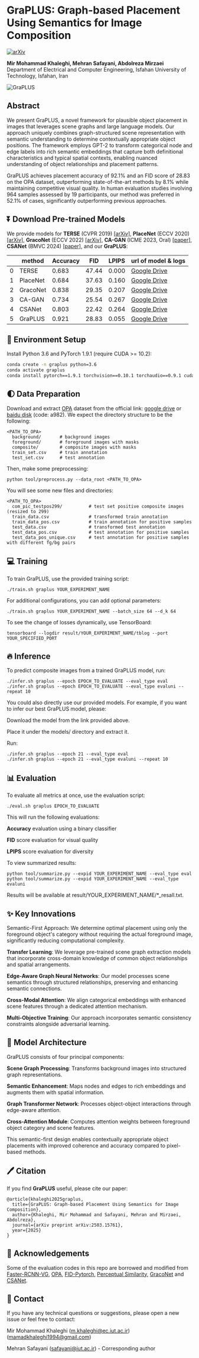 # GraPLUS: Graph-based Placement Using Semantics for Image Composition

[![arXiv](https://img.shields.io/badge/arXiv-2503.15761-b31b1b.svg)](https://arxiv.org/abs/2503.15761)

**Mir Mohammad Khaleghi, Mehran Safayani, Abdolreza Mirzaei**  
Department of Electrical and Computer Engineering, Isfahan University of Technology, Isfahan, Iran

![GraPLUS](images/framework.png)

## Abstract

We present GraPLUS, a novel framework for plausible object placement in images that leverages scene graphs and large language models. Our approach uniquely combines graph-structured scene representation with semantic understanding to determine contextually appropriate object positions. The framework employs GPT-2 to transform categorical node and edge labels into rich semantic embeddings that capture both definitional characteristics and typical spatial contexts, enabling nuanced understanding of object relationships and placement patterns.

GraPLUS achieves placement accuracy of 92.1% and an FID score of 28.83 on the OPA dataset, outperforming state-of-the-art methods by 8.1% while maintaining competitive visual quality. In human evaluation studies involving 964 samples assessed by 19 participants, our method was preferred in 52.1% of cases, significantly outperforming previous approaches.

## ⏬ Download Pre-trained Models 

We provide models for **TERSE** (CVPR 2019) [[arXiv]](https://arxiv.org/abs/1904.05475), **PlaceNet** (ECCV 2020) [[arXiv]](https://www.ecva.net/papers/eccv_2020/papers_ECCV/papers/123580562.pdf), **GracoNet** (ECCV 2022) [[arXiv]](https://arxiv.org/abs/2207.11464), **CA-GAN** (ICME 2023, Oral) [[paper]](https://ieeexplore.ieee.org/stamp/stamp.jsp?tp=&arnumber=10219885), **CSANet** (BMVC 2024) [[paper]](https://papers.bmvc2024.org/0165.pdf), and our **GraPLUS**:

|     | method   | Accuracy | FID    | LPIPS  | url of model & logs |
|-----|----------|----------|--------|--------|---------------------|
| 0   | TERSE    | 0.683    | 47.44  | 0.000  | [Google Drive](https://drive.google.com/file/d/1xxxxxxxxxxxxx/view?usp=sharing) |
| 1   | PlaceNet | 0.684    | 37.63  | 0.160  | [Google Drive](https://drive.google.com/file/d/1xxxxxxxxxxxxx/view?usp=sharing) |
| 2   | GracoNet | 0.838    | 29.35  | 0.207  | [Google Drive](https://drive.google.com/file/d/1xxxxxxxxxxxxx/view?usp=sharing) |
| 3   | CA-GAN   | 0.734    | 25.54  | 0.267  | [Google Drive](https://drive.google.com/file/d/1xxxxxxxxxxxxx/view?usp=sharing) |
| 4   | CSANet   | 0.803    | 22.42  | 0.264  | [Google Drive](https://drive.google.com/file/d/1xxxxxxxxxxxxx/view?usp=sharing) |
| 5   | GraPLUS  | 0.921    | 28.83  | 0.055  | [Google Drive](https://drive.google.com/file/d/1xxxxxxxxxxxxx/view?usp=sharing) |

## 🔧 Environment Setup

Install Python 3.6 and PyTorch 1.9.1 (require CUDA >= 10.2):
```bash
conda create -n graplus python=3.6
conda activate graplus
conda install pytorch==1.9.1 torchvision==0.10.1 torchaudio==0.9.1 cudatoolkit=10.2 -c pytorch
```



## 🌓 Data Preparation
Download and extract [OPA](https://github.com/bcmi/Object-Placement-Assessment-Dataset-OPA) dataset from the official link: [google drive](https://drive.google.com/file/d/133Wic_nSqfrIajDnnxwvGzjVti-7Y6PF/view?usp=sharing) or [baidu disk](https://pan.baidu.com/s/1IzVLcXWLFgFR4GAbxZUPkw) (code: a982). We expect the directory structure to be the following:
```
<PATH_TO_OPA>
  background/       # background images
  foreground/       # foreground images with masks
  composite/        # composite images with masks
  train_set.csv     # train annotation
  test_set.csv      # test annotation
```

Then, make some preprocessing:
```
python tool/preprocess.py --data_root <PATH_TO_OPA>
```
You will see some new files and directories:
```
<PATH_TO_OPA>
  com_pic_testpos299/          # test set positive composite images (resized to 299)
  train_data.csv               # transformed train annotation
  train_data_pos.csv           # train annotation for positive samples
  test_data.csv                # transformed test annotation
  test_data_pos.csv            # test annotation for positive samples
  test_data_pos_unique.csv     # test annotation for positive samples with different fg/bg pairs 
```

## 💻 Training
To train GraPLUS, use the provided training script:

```
./train.sh graplus YOUR_EXPERIMENT_NAME
```
For additional configurations, you can add optional parameters:
```
./train.sh graplus YOUR_EXPERIMENT_NAME --batch_size 64 --d_k 64
```
To see the change of losses dynamically, use TensorBoard:

```
tensorboard --logdir result/YOUR_EXPERIMENT_NAME/tblog --port YOUR_SPECIFIED_PORT
```
## 🔥 Inference
To predict composite images from a trained GraPLUS model, run:

```
./infer.sh graplus --epoch EPOCH_TO_EVALUATE --eval_type eval
./infer.sh graplus --epoch EPOCH_TO_EVALUATE --eval_type evaluni --repeat 10
```

You could also directly use our provided models. For example, if you want to infer our best GraPLUS model, please:

Download the model from the link provided above.

Place it under the models/ directory and extract it.

Run:
```
./infer.sh graplus --epoch 21 --eval_type eval
./infer.sh graplus --epoch 21 --eval_type evaluni --repeat 10
```
## 📊 Evaluation
To evaluate all metrics at once, use the evaluation script:
```
./eval.sh graplus EPOCH_TO_EVALUATE
```
This will run the following evaluations:

**Accuracy** evaluation using a binary classifier

**FID** score evaluation for visual quality

**LPIPS** score evaluation for diversity

To view summarized results:

```
python tool/summarize.py --expid YOUR_EXPERIMENT_NAME --eval_type eval
python tool/summarize.py --expid YOUR_EXPERIMENT_NAME --eval_type evaluni
```
Results will be available at result/YOUR_EXPERIMENT_NAME/*_resall.txt.

## ✨ Key Innovations
Semantic-First Approach: We determine optimal placement using only the foreground object's category without requiring the actual foreground image, significantly reducing computational complexity.

**Transfer Learning**: We leverage pre-trained scene graph extraction models that incorporate cross-domain knowledge of common object relationships and spatial arrangements.

**Edge-Aware Graph Neural Networks**: Our model processes scene semantics through structured relationships, preserving and enhancing semantic connections.

**Cross-Modal Attention**: We align categorical embeddings with enhanced scene features through a dedicated attention mechanism.

**Multi-Objective Training**: Our approach incorporates semantic consistency constraints alongside adversarial learning.

## 📑 Model Architecture
GraPLUS consists of four principal components:

**Scene Graph Processing**: Transforms background images into structured graph representations.

**Semantic Enhancement**: Maps nodes and edges to rich embeddings and augments them with spatial information.

**Graph Transformer Network**: Processes object-object interactions through edge-aware attention.

**Cross-Attention Module**: Computes attention weights between foreground object category and scene features.

This semantic-first design enables contextually appropriate object placements with improved coherence and accuracy compared to pixel-based methods.

## 🖊️ Citation
If you find **GraPLUS** useful, please cite our paper:

```
@article{khaleghi2025graplus,
  title={GraPLUS: Graph-based Placement Using Semantics for Image Composition},
  author={Khaleghi, Mir Mohammad and Safayani, Mehran and Mirzaei, Abdolreza},
  journal={arXiv preprint arXiv:2503.15761},
  year={2025}
}
```

## 🙏 Acknowledgements
Some of the evaluation codes in this repo are borrowed and modified from [Faster-RCNN-VG](https://github.com/shilrley6/Faster-R-CNN-with-model-pretrained-on-Visual-Genome), [OPA](https://github.com/bcmi/Object-Placement-Assessment-Dataset-OPA),  [FID-Pytorch](https://github.com/mseitzer/pytorch-fid), [Perceptual Similarity](https://github.com/richzhang/PerceptualSimilarity), [GracoNet](https://github.com/bcmi/GracoNet-Object-Placement) and [CSANet](https://github.com/CodeGoat24/CSANet).

## 📧 Contact
If you have any technical questions or suggestions, please open a new issue or feel free to contact:

Mir Mohammad Khaleghi (m.khaleghi@ec.iut.ac.ir) (mamadkhaleghi1994@gmail.com)

Mehran Safayani (safayani@iut.ac.ir) - Corresponding author


